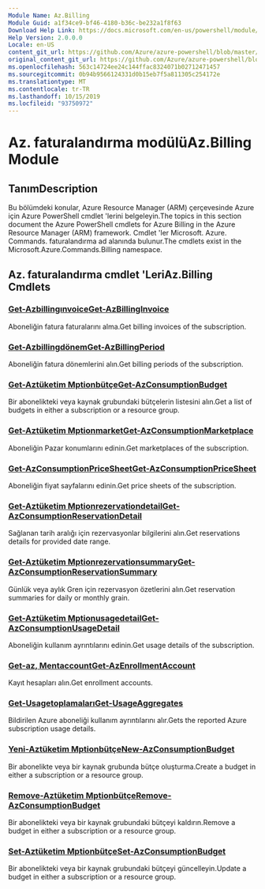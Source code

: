 ```yaml
---
Module Name: Az.Billing
Module Guid: a1f34ce9-bf46-4180-b36c-be232a1f8f63
Download Help Link: https://docs.microsoft.com/en-us/powershell/module/az.billing
Help Version: 2.0.0.0
Locale: en-US
content_git_url: https://github.com/Azure/azure-powershell/blob/master/src/Billing/Billing/help/Az.Billing.md
original_content_git_url: https://github.com/Azure/azure-powershell/blob/master/src/Billing/Billing/help/Az.Billing.md
ms.openlocfilehash: 563c14724ee24c144ffac8324071b02712471457
ms.sourcegitcommit: 0b94b9566124331d0b15eb7f5a811305c254172e
ms.translationtype: MT
ms.contentlocale: tr-TR
ms.lasthandoff: 10/15/2019
ms.locfileid: "93750972"
---
```

# <span data-ttu-id="46bd5-101">Az. faturalandırma modülü</span><span class="sxs-lookup"><span data-stu-id="46bd5-101">Az.Billing Module</span></span>
## <span data-ttu-id="46bd5-102">Tanım</span><span class="sxs-lookup"><span data-stu-id="46bd5-102">Description</span></span>
<span data-ttu-id="46bd5-103">Bu bölümdeki konular, Azure Resource Manager (ARM) çerçevesinde Azure için Azure PowerShell cmdlet 'lerini belgeleyin.</span><span class="sxs-lookup"><span data-stu-id="46bd5-103">The topics in this section document the Azure PowerShell cmdlets for Azure Billing in the Azure Resource Manager (ARM) framework.</span></span> <span data-ttu-id="46bd5-104">Cmdlet 'ler Microsoft. Azure. Commands. faturalandırma ad alanında bulunur.</span><span class="sxs-lookup"><span data-stu-id="46bd5-104">The cmdlets exist in the Microsoft.Azure.Commands.Billing namespace.</span></span>

## <span data-ttu-id="46bd5-105">Az. faturalandırma cmdlet 'Leri</span><span class="sxs-lookup"><span data-stu-id="46bd5-105">Az.Billing Cmdlets</span></span>
### [<span data-ttu-id="46bd5-106">Get-Azbillingınvoice</span><span class="sxs-lookup"><span data-stu-id="46bd5-106">Get-AzBillingInvoice</span></span>](Get-AzBillingInvoice.md)
<span data-ttu-id="46bd5-107">Aboneliğin fatura faturalarını alma.</span><span class="sxs-lookup"><span data-stu-id="46bd5-107">Get billing invoices of the subscription.</span></span>

### [<span data-ttu-id="46bd5-108">Get-Azbillingdönem</span><span class="sxs-lookup"><span data-stu-id="46bd5-108">Get-AzBillingPeriod</span></span>](Get-AzBillingPeriod.md)
<span data-ttu-id="46bd5-109">Aboneliğin fatura dönemlerini alın.</span><span class="sxs-lookup"><span data-stu-id="46bd5-109">Get billing periods of the subscription.</span></span>

### [<span data-ttu-id="46bd5-110">Get-Aztüketim Mptionbütçe</span><span class="sxs-lookup"><span data-stu-id="46bd5-110">Get-AzConsumptionBudget</span></span>](Get-AzConsumptionBudget.md)
<span data-ttu-id="46bd5-111">Bir abonelikteki veya kaynak grubundaki bütçelerin listesini alın.</span><span class="sxs-lookup"><span data-stu-id="46bd5-111">Get a list of budgets in either a subscription or a resource group.</span></span>

### [<span data-ttu-id="46bd5-112">Get-Aztüketim Mptionmarket</span><span class="sxs-lookup"><span data-stu-id="46bd5-112">Get-AzConsumptionMarketplace</span></span>](Get-AzConsumptionMarketplace.md)
<span data-ttu-id="46bd5-113">Aboneliğin Pazar konumlarını edinin.</span><span class="sxs-lookup"><span data-stu-id="46bd5-113">Get marketplaces of the subscription.</span></span>

### [<span data-ttu-id="46bd5-114">Get-AzConsumptionPriceSheet</span><span class="sxs-lookup"><span data-stu-id="46bd5-114">Get-AzConsumptionPriceSheet</span></span>](Get-AzConsumptionPriceSheet.md)
<span data-ttu-id="46bd5-115">Aboneliğin fiyat sayfalarını edinin.</span><span class="sxs-lookup"><span data-stu-id="46bd5-115">Get price sheets of the subscription.</span></span>

### [<span data-ttu-id="46bd5-116">Get-Aztüketim Mptionrezervationdetail</span><span class="sxs-lookup"><span data-stu-id="46bd5-116">Get-AzConsumptionReservationDetail</span></span>](Get-AzConsumptionReservationDetail.md)
<span data-ttu-id="46bd5-117">Sağlanan tarih aralığı için rezervasyonlar bilgilerini alın.</span><span class="sxs-lookup"><span data-stu-id="46bd5-117">Get reservations details for provided date range.</span></span>

### [<span data-ttu-id="46bd5-118">Get-Aztüketim Mptionrezervationsummary</span><span class="sxs-lookup"><span data-stu-id="46bd5-118">Get-AzConsumptionReservationSummary</span></span>](Get-AzConsumptionReservationSummary.md)
<span data-ttu-id="46bd5-119">Günlük veya aylık Gren için rezervasyon özetlerini alın.</span><span class="sxs-lookup"><span data-stu-id="46bd5-119">Get reservation summaries for daily or monthly grain.</span></span>

### [<span data-ttu-id="46bd5-120">Get-Aztüketim Mptionusagedetail</span><span class="sxs-lookup"><span data-stu-id="46bd5-120">Get-AzConsumptionUsageDetail</span></span>](Get-AzConsumptionUsageDetail.md)
<span data-ttu-id="46bd5-121">Aboneliğin kullanım ayrıntılarını edinin.</span><span class="sxs-lookup"><span data-stu-id="46bd5-121">Get usage details of the subscription.</span></span>

### [<span data-ttu-id="46bd5-122">Get-az, Mentaccount</span><span class="sxs-lookup"><span data-stu-id="46bd5-122">Get-AzEnrollmentAccount</span></span>](Get-AzEnrollmentAccount.md)
<span data-ttu-id="46bd5-123">Kayıt hesapları alın.</span><span class="sxs-lookup"><span data-stu-id="46bd5-123">Get enrollment accounts.</span></span>

### [<span data-ttu-id="46bd5-124">Get-Usagetoplamaları</span><span class="sxs-lookup"><span data-stu-id="46bd5-124">Get-UsageAggregates</span></span>](Get-UsageAggregates.md)
<span data-ttu-id="46bd5-125">Bildirilen Azure aboneliği kullanım ayrıntılarını alır.</span><span class="sxs-lookup"><span data-stu-id="46bd5-125">Gets the reported Azure subscription usage details.</span></span>

### [<span data-ttu-id="46bd5-126">Yeni-Aztüketim Mptionbütçe</span><span class="sxs-lookup"><span data-stu-id="46bd5-126">New-AzConsumptionBudget</span></span>](New-AzConsumptionBudget.md)
<span data-ttu-id="46bd5-127">Bir abonelikte veya bir kaynak grubunda bütçe oluşturma.</span><span class="sxs-lookup"><span data-stu-id="46bd5-127">Create a budget in either a subscription or a resource group.</span></span>

### [<span data-ttu-id="46bd5-128">Remove-Aztüketim Mptionbütçe</span><span class="sxs-lookup"><span data-stu-id="46bd5-128">Remove-AzConsumptionBudget</span></span>](Remove-AzConsumptionBudget.md)
<span data-ttu-id="46bd5-129">Bir abonelikteki veya bir kaynak grubundaki bütçeyi kaldırın.</span><span class="sxs-lookup"><span data-stu-id="46bd5-129">Remove a budget in either a subscription or a resource group.</span></span>

### [<span data-ttu-id="46bd5-130">Set-Aztüketim Mptionbütçe</span><span class="sxs-lookup"><span data-stu-id="46bd5-130">Set-AzConsumptionBudget</span></span>](Set-AzConsumptionBudget.md)
<span data-ttu-id="46bd5-131">Bir abonelikteki veya bir kaynak grubundaki bütçeyi güncelleyin.</span><span class="sxs-lookup"><span data-stu-id="46bd5-131">Update a budget in either a subscription or a resource group.</span></span>

